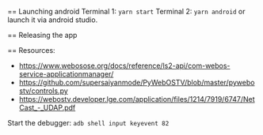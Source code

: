 == Launching android
Terminal 1: `yarn start`
Terminal 2: `yarn android` or launch it via android studio.

== Releasing the app


== Resources:

- https://www.webosose.org/docs/reference/ls2-api/com-webos-service-applicationmanager/
- https://github.com/supersaiyanmode/PyWebOSTV/blob/master/pywebostv/controls.py
- https://webostv.developer.lge.com/application/files/1214/7919/6747/NetCast_-_UDAP.pdf

Start the debugger: `adb shell input keyevent 82`
